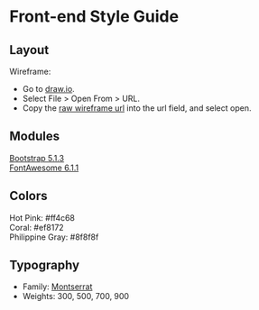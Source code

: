 # Front-end Style Guide

## Layout

Wireframe:
- Go to [draw.io](https://app.diagrams.net/).
- Select File > Open From > URL.
- Copy the [raw wireframe url](https://raw.githubusercontent.com/cekstedt/LAB-TinDog/refs/heads/main/design/wireframe.drawio) into the url field, and select open.

## Modules

[Bootstrap 5.1.3](https://getbootstrap.com/docs/5.1/getting-started/introduction/)  
[FontAwesome 6.1.1](https://docs.fontawesome.com/web)

## Colors

Hot Pink: #ff4c68  
Coral: #ef8172  
Philippine Gray: #8f8f8f

## Typography

- Family: [Montserrat](https://fonts.google.com/specimen/Montserrat)
- Weights: 300, 500, 700, 900

